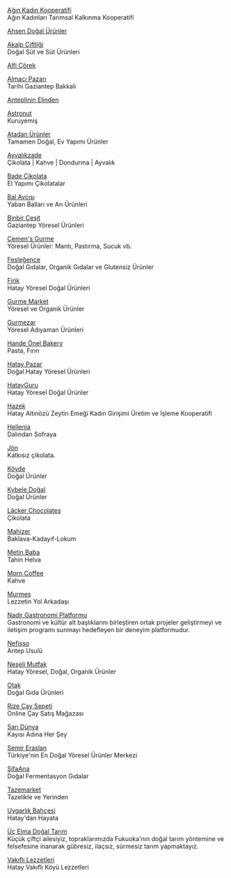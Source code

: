 <p>
<a href="https://www.aginkadinkooperatifi.com/">Ağın Kadın Kooperatifi</a>
<br>Ağın Kadınları Tarımsal Kalkınma Kooperatifi
</p>
<p>
<a href="https://ahsendogalurunler.com/">Ahsen Doğal Ürünler</a>
</p>
<p>
<a href="https://www.akalpsut.com/">Akalp Çiftliği</a>
<br>Doğal Süt ve Süt Ürünleri
</p>
<p>
<a href="https://www.alficorek.com/">Alfi Çörek</a>
</p>
<p>
<a href="https://www.almacipazari.com.tr/">Almacı Pazarı</a>
<br>Tarihi Gaziantep Bakkalı
</p>
<p>
<a href="https://www.anteplininelinden.com/">Anteplinin Elinden</a>
</p>
<p>
<a href="https://astronutturkey.com/">Astronut</a>
<br>Kuruyemiş
</p>
<p>
<a href="https://www.atadanurunler.com/">Atadan Ürünler</a>
<br>Tamamen Doğal, Ev Yapımı Ürünler
</p>
<p>
<a href="https://www.ayvalikzade.com/">Ayvalıkzade</a>
<br>Çikolata | Kahve | Dondurma | Ayvalık
</p>
<p>
<a href="https://badecikolata.com/">Bade Çikolata</a>
<br>El Yapımı Çikolatalar
</p> 
<p>
<a href="https://www.balavcisi.com/">Bal Avcısı</a>
<br>Yaban Balları ve Arı Ürünleri
</p>
<p>
<a href="https://www.1001cesit.com.tr/">Binbir Çeşit</a>
<br>Gaziantep Yöresel Ürünleri
</p>
<p>
<a href="https://www.cemens.com.tr/">Çemen's Gurme</a>
<br>Yöresel Ürünler: Mantı, Pastırma, Sucuk vb.
</p> 
<p>
<a href="https://www.feslegence.com/">Fesleğence</a>
<br>Doğal Gıdalar, Organik Gıdalar ve Glutensiz Ürünler
</p> 
<p>
<a href="https://firik.com.tr/">Firik</a>
<br>Hatay Yöresel Doğal Ürünleri
</p> 
<p>
<a href="https://www.gurmemarket.com/">Gurme Market</a>
<br>Yöresel ve Organik Ürünler
</p> 
<p>
<a href="https://www.gurmezar.com.tr/">Gurmezar</a>
<br>Yöresel Adıyaman Ürünleri
</p> 
<p>
<a href="https://www.handeonel.com/">Hande Önel Bakery</a>
<br>Pasta, Fırın
</p> 
<p>
<a href="https://www.hataypazar.com/">Hatay Pazar</a>
<br>Doğal Hatay Yöresel Ürünleri
</p> 
<p>
<a href="https://www.hatayguru.com/">HatayGuru</a>
<br>Hatay Yöresel Doğal Ürünler
</p> 
<p>
<a href="https://www.hazek.com.tr/">Hazek</a>
<br>Hatay Altınözü Zeytin Emeği Kadın Girişimi Üretim ve İşleme Kooperatifi
</p> 
<p>
<a href="https://www.hellenia.com.tr/">Hellenia</a>
<br>Dalından Sofraya
</p> 
<p>
<a href="https://www.jonchocolate.com/">Jön</a>
<br>Katkısız çikolata.
</p> 
<p>
<a href="https://www.koyde.com/">Köyde</a>
<br>Doğal Ürünler
</p> 
<p>
<a href="https://kybeledogal.com/">Kybele Doğal</a>
<br>Doğal Ürünler
</p> 
<p>
<a href="https://www.lackerchocolates.com/">Läcker Chocolates</a>
<br>Çikolata
</p> 
<p>
<a href="https://www.mahizer.com.tr/">Mahizer</a>
<br>Baklava-Kadayıf-Lokum
</p> 
<p>
<a href="https://www.metinbaba.com.tr/">Metin Baba</a>
<br>Tahin Helva
</p> 
<p>
<a href="https://www.morncoffee.com/">Morn Coffee</a>
<br>Kahve
</p> 
<p>
<a href="https://www.murmes.com.tr/">Murmes</a>
<br>Lezzetin Yol Arkadaşı
</p> 
<p>
<a href="https://www.ngp.com.tr/?lang=tr">Nadir Gastronomi Platformu</a>
<br>Gastronomi ve kültür alt başlıklarını birleştiren ortak projeler geliştirmeyi ve iletişim programı sunmayı hedefleyen bir deneyim platformudur.
</p> 
<p>
<a href="https://www.nefisso.com.tr/">Nefisso</a>
<br>Antep Usulü
</p>
<p>
<a href="https://www.neselimutfakhatay.com/">Neşeli Mutfak</a>
<br>Hatay Yöresel, Doğal, Organik Ürünler
</p>
<p>
<a href="https://otak.com.tr/">Otak</a>
<br>Doğal Gıda Ürünleri
</p>
<p>
<a href="https://rizecaysepeti.com/">Rize Çay Sepeti</a>
<br>Online Çay Satış Mağazası
</p>
<p>
<a href="https://www.kayisiadinahersey.com/">Sarı Dünya</a>
<br>Kayısı Adına Her Şey
</p> 
<p>
<a href="https://www.semireraslan.com/">Semir Eraslan</a>
<br>Türkiye'nin En Doğal Yöresel Ürünler Merkezi
</p> 
<p>
<a href="https://www.sifaana.com.tr/">ŞifaAna</a>
<br>Doğal Fermentasyon Gıdalar
</p> 
<p>
<a href="https://www.tazemarket.co/">Tazemarket</a>
<br>Tazelikle ve Yerinden
</p> 
<p>
<a href="https://www.uygarlikbahcesi.com/">Uygarlık Bahçesi</a>
<br>Hatay'dan Hayata
</p> 
<p>
<a href="https://www.ucelmadogaltarim.net/">Üç Elma Doğal Tarım</a>
<br>Küçük çiftçi ailesiyiz, topraklarımızda Fukuoka'nın doğal tarım yöntemine ve felsefesine inanarak gübresiz, ilaçsız, sürmesiz tarım yapmaktayız.
</p> 
<p>
<a href="https://vakiflilezzetleri.com/">Vakıflı Lezzetleri</a>
<br>Hatay Vakıflı Köyü Lezzetleri
</p> 

